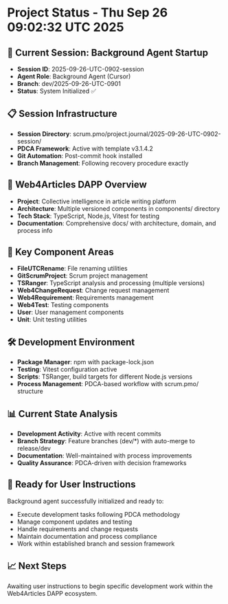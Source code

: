 # Project Status - Thu Sep 26 09:02:32 UTC 2025

## **🚀 Current Session: Background Agent Startup**
- **Session ID**: 2025-09-26-UTC-0902-session
- **Agent Role**: Background Agent (Cursor)
- **Branch**: dev/2025-09-26-UTC-0901
- **Status**: System Initialized ✅

## **📋 Session Infrastructure**
- **Session Directory**: scrum.pmo/project.journal/2025-09-26-UTC-0902-session/
- **PDCA Framework**: Active with template v3.1.4.2
- **Git Automation**: Post-commit hook installed
- **Branch Management**: Following recovery procedure exactly

## **🎯 Web4Articles DAPP Overview**
- **Project**: Collective intelligence in article writing platform
- **Architecture**: Multiple versioned components in components/ directory
- **Tech Stack**: TypeScript, Node.js, Vitest for testing
- **Documentation**: Comprehensive docs/ with architecture, domain, and process info

## **📁 Key Component Areas**
- **FileUTCRename**: File renaming utilities
- **GitScrumProject**: Scrum project management
- **TSRanger**: TypeScript analysis and processing (multiple versions)
- **Web4ChangeRequest**: Change request management
- **Web4Requirement**: Requirements management
- **Web4Test**: Testing components
- **User**: User management components
- **Unit**: Unit testing utilities

## **🛠️ Development Environment**
- **Package Manager**: npm with package-lock.json
- **Testing**: Vitest configuration active
- **Scripts**: TSRanger, build targets for different Node.js versions
- **Process Management**: PDCA-based workflow with scrum.pmo/ structure

## **📊 Current State Analysis**
- **Development Activity**: Active with recent commits
- **Branch Strategy**: Feature branches (dev/*) with auto-merge to release/dev
- **Documentation**: Well-maintained with process improvements
- **Quality Assurance**: PDCA-driven with decision frameworks

## **🎯 Ready for User Instructions**
Background agent successfully initialized and ready to:
- Execute development tasks following PDCA methodology
- Manage component updates and testing
- Handle requirements and change requests
- Maintain documentation and process compliance
- Work within established branch and session framework

## **📈 Next Steps**
Awaiting user instructions to begin specific development work within the Web4Articles DAPP ecosystem.